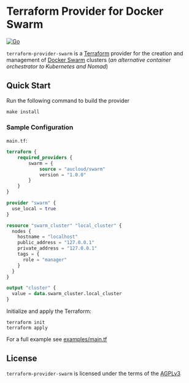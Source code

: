 # Terraform Provider for Docker Swarm

[![Go](https://github.com/aucloud/terraform-provider-swarm/actions/workflows/go.yml/badge.svg)](https://github.com/aucloud/terraform-provider-swarm/actions/workflows/go.yml)

`terraform-provider-swarm` is a [Terraform](https://terraform.io) provider for the creation and management of [Docker Swarm](https://docs.docker.com/engine/swarm/) clusters (_an alternative container orchestrator to Kubernetes and Nomad_)

## Quick Start

Run the following command to build the provider

```console
make install
```

### Sample Configuration

`main.tf`:
```terraform
terraform {
    required_providers {
        swarm = {
            source = "aucloud/swarm"
            version = "1.0.0"
        }
    }
}

provider "swarm" {
  use_local = true
}

resource "swarm_cluster" "local_cluster" {
  nodes {
    hostname = "localhost"
    public_address = "127.0.0.1"
    private_address = "127.0.0.1"
    tags = {
      role = "manager"
    }
  }
}

output "cluster" {
  value = data.swarm_cluster.local_cluster
}
```

Initialize and apply the Terraform:
```console
terraform init
terraform apply
```

For a full example see [examples/main.tf](/examples/main.tf)

## License

`terraform-provider-swarm` is licensed under the terms of the [AGPLv3](/LICENSE)
